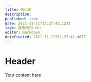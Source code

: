 ```yaml
---
title: 迭代器
description: 
published: true
date: 2021-11-11T12:27:43.121Z
tags: 数据结构-stl
editor: markdown
dateCreated: 2021-11-11T12:27:41.407Z
---
```


# Header
Your content here